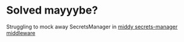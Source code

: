 # Solved mayyybe?

Struggling to mock away SecretsManager in [middy secrets-manager middleware](https://github.com/middyjs/middy/blob/2.x/packages/secrets-manager/index.js#L11)
